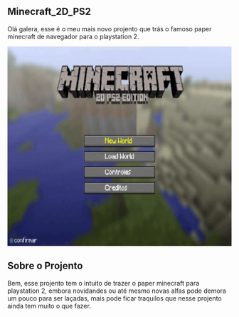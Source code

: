 ## Minecraft_2D_PS2
Olá galera, esse é o meu mais novo projento que trás o famoso paper minecraft de navegador para o playstation 2.

<img src="README%20Assets/Main%20Menu.png" alt="Minecraft 2D main menu" x="1000" y="0" width="600" height="448"/>

## Sobre o Projento
Bem, esse projento tem o intuito de trazer o paper minecraft para playstation 2, embora novidandes ou até mesmo novas alfas pode demora um pouco para ser laçadas, mais pode ficar traquilos que nesse projento ainda tem muito o que fazer.
